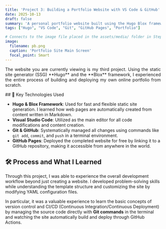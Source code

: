 ```yaml
---
title: 'Project 3: Building a Portfolio Website with VS Code & GitHub'
date: 2025-10-13
draft: false
summary: 'A personal portfolio website built using the Hugo Blox framework with VS Code and Git. Learned the principles of static site generation and deployed it via GitHub Pages.'
tags: ["Hugo", "VS Code", "Git", "GitHub Pages", "Portfolio"]

# Connects to the image file placed in the assets/media/ folder in Step 1.
image:
  filename: pb.png
  caption: 'Portfolio Site Main Screen'
  focal_point: Smart
---
```

<p style="text-align: justify;">
The website you are currently viewing is my third project. Using the static site generator (SSG) **Hugo** and the **Blox** framework, I experienced the entire process of building and deploying my own online portfolio from scratch.
</p>
## 🚀 Key Technologies Used

-   **Hugo & Blox Framework**: Used for fast and flexible static site generation. I learned how web pages are automatically created from content written in Markdown.
-   **Visual Studio Code**: Utilized as the main editor for all code modifications and content creation.
-   **Git & GitHub**: Systematically managed all changes using commands like `git add`, `commit`, and `push` in a terminal environment.
-   **GitHub Pages**: Deployed the completed website for free by linking it to a GitHub repository, making it accessible from anywhere in the world.

## 🛠️ Process and What I Learned

Through this project, I was able to experience the overall development workflow beyond just creating a website. I developed problem-solving skills while understanding the template structure and customizing the site by modifying YAML configuration files.

In particular, it was a valuable experience to learn the basic concepts of version control and CI/CD (Continuous Integration/Continuous Deployment) by managing the source code directly with **Git commands** in the terminal and watching the site automatically build and deploy through GitHub Actions.
